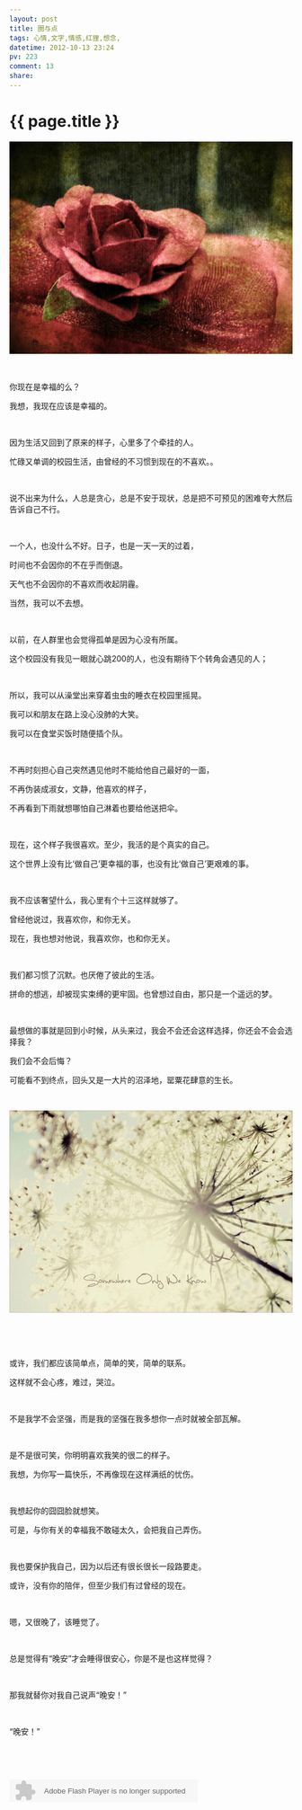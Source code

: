 ```yaml
---
layout: post
title: 圈与点
tags: 心情,文字,情感,红狸,想念,
datetime: 2012-10-13 23:24
pv: 223
comment: 13
share: 
---
```


{{ page.title }}
================

 <p><img src="/images/9825bc315c6034a8b193200fcb134954082376cf.jpg"                                    width="640" /></p><p>&nbsp;</p><p>你现在是幸福的么？</p><p>我想，我现在应该是幸福的。</p><p>&nbsp;</p><p>因为生活又回到了原来的样子，心里多了个牵挂的人。</p><p>忙碌又单调的校园生活，由曾经的不习惯到现在的不喜欢。。</p><p>&nbsp;</p><p>说不出来为什么，人总是贪心，总是不安于现状，总是把不可预见的困难夸大然后告诉自己不行。</p><p>&nbsp;</p><p>一个人，也没什么不好。日子，也是一天一天的过着，</p><p>时间也不会因你的不在乎而倒退。</p><p>天气也不会因你的不喜欢而收起阴霾。</p><p>当然，我可以不去想。</p><p>&nbsp;</p><p>以前，在人群里也会觉得孤单是因为心没有所属。</p><p>这个校园没有我见一眼就心跳200的人，也没有期待下个转角会遇见的人；</p><p>&nbsp;</p><p>所以，我可以从澡堂出来穿着虫虫的睡衣在校园里摇晃。</p><p>我可以和朋友在路上没心没肺的大笑。</p><p>我可以在食堂买饭时随便插个队。</p><p>&nbsp;</p><p>不再时刻担心自己突然遇见他时不能给他自己最好的一面，</p><p>不再伪装成淑女，文静，他喜欢的样子，&nbsp;</p><p>不再看到下雨就想哪怕自己淋着也要给他送把伞。</p><p>&nbsp;</p><p>现在，这个样子我很喜欢。至少，我活的是个真实的自己。</p><p>这个世界上没有比‘做自己’更幸福的事，也没有比‘做自己’更艰难的事。</p><p>&nbsp;</p><p>我不应该奢望什么，我心里有个十三这样就够了。</p><p>曾经他说过，我喜欢你，和你无关。</p><p>现在，我也想对他说，我喜欢你，也和你无关。</p><p>&nbsp;</p><p>我们都习惯了沉默。也厌倦了彼此的生活。</p><p>拼命的想逃，却被现实束缚的更牢固。也曾想过自由，那只是一个遥远的梦。</p><p>&nbsp;</p><p>最想做的事就是回到小时候，从头来过，我会不会还会这样选择，你还会不会会选择我？</p><p>我们会不会后悔？</p><p>可能看不到终点，回头又是一大片的沼泽地，罂粟花肆意的生长。</p><p>&nbsp;</p><p><img src="/images/00e93901213fb80eaa68f95936d12f2eb8389487.jpg"                                    width="620" /></p><p>&nbsp;</p><p>&nbsp;</p><p>或许，我们都应该简单点，简单的笑，简单的联系。</p><p>这样就不会心疼，难过，哭泣。</p><p>&nbsp;</p><p>不是我学不会坚强，而是我的坚强在我多想你一点时就被全部瓦解。</p><p>&nbsp;</p><p>是不是很可笑，你明明喜欢我笑的很二的样子。</p><p>我想，为你写一篇快乐，不再像现在这样满纸的忧伤。</p><p>&nbsp;</p><p>我想起你的囧囧脸就想笑。</p><p>可是，与你有关的幸福我不敢碰太久，会把我自己弄伤。</p><p>&nbsp;</p><p>我也要保护我自己，因为以后还有很长很长一段路要走。</p><p>或许，没有你的陪伴，但至少我们有过曾经的现在。</p><p>&nbsp;</p><p>嗯，又很晚了，该睡觉了。</p><p>&nbsp;</p><p>总是觉得有“晚安”才会睡得很安心，你是不是也这样觉得？</p><p>&nbsp;</p><p>那我就替你对我自己说声“晚安！”</p><p>&nbsp;</p><p>“晚安！”</p><p>&nbsp;</p><p>&nbsp;</p><p><embed height="40" border="0" width="335" flashvars="id=502351&autoPlay=true&replay=true" alt="" src="http://ting.baidu.com/widget/space/flash/SpaceMP3Player.swf" wmode="transparent" type="application/x-shockwave-flash" name="plugin" /><br /></p> 

